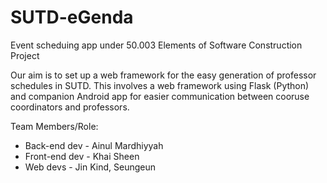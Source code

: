 # SUTD-eGenda
Event scheduing app under 50.003 Elements of Software Construction Project

Our aim is to set up a web framework for the easy generation of professor schedules in SUTD. This involves a web framework using Flask (Python) and companion Android app for easier communication between cooruse coordinators and professors.

Team Members/Role: 
+ Back-end dev - Ainul Mardhiyyah
+ Front-end dev - Khai Sheen
+ Web devs - Jin Kind, Seungeun
